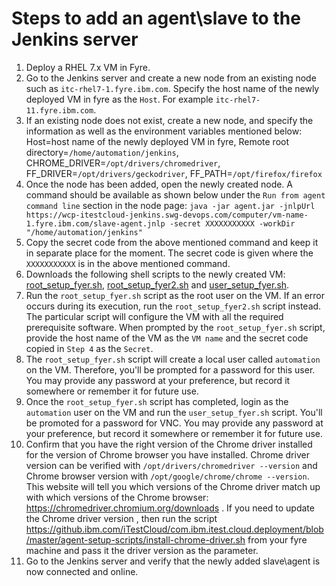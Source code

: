 # Steps to add an agent\slave to the Jenkins server

1. Deploy a RHEL 7.x VM in Fyre.
2. Go to the Jenkins server and create a new node from an existing node such as `itc-rhel7-1.fyre.ibm.com`. Specify the host name of the newly deployed VM in fyre as the `Host`. For example `itc-rhel7-11.fyre.ibm.com`.
3. If an existing node does not exist, create a new node, and specify the information as well as the environment variables mentioned below: Host=host name of the newly deployed VM in fyre, Remote root directory=`/home/automation/jenkins`, CHROME_DRIVER=`/opt/drivers/chromedriver`, FF_DRIVER=`/opt/drivers/geckodriver`, FF_PATH=`/opt/firefox/firefox`
3. Once the node has been added, open the newly created node. A command should be available as shown below under the `Run from agent command line` section in the node page: `java -jar agent.jar -jnlpUrl https://wcp-itestcloud-jenkins.swg-devops.com/computer/vm-name-1.fyre.ibm.com/slave-agent.jnlp -secret XXXXXXXXXXX -workDir "/home/automation/jenkins"`
4. Copy the secret code from the above mentioned command and keep it in separate place for the moment. The secret code is given where the `XXXXXXXXXXX` is in the above mentioned command.
5. Downloads the following shell scripts to the newly created VM: [root_setup_fyer.sh](https://github.ibm.com/iTestCloud/com.ibm.itest.cloud.deployment/blob/master/agent-setup-scripts/root-setup-fyer.sh), [root_setup_fyer2.sh](https://github.ibm.com/iTestCloud/com.ibm.itest.cloud.deployment/blob/master/agent-setup-scripts/root-setup-fyer2.sh) and [user_setup_fyer.sh](https://github.ibm.com/iTestCloud/com.ibm.itest.cloud.deployment/blob/master/agent-setup-scripts/user-setup-fyer.sh).
6. Run the `root_setup_fyer.sh` script as the root user on the VM. If an error occurs during its execution, run the `root_setup_fyer2.sh` script instead. The particular script will configure the VM with all the required prerequisite software. When prompted by the `root_setup_fyer.sh` script, provide the host name of the VM as the `VM name` and the secret code copied in `Step 4` as the `Secret`.
7. The `root_setup_fyer.sh` script will create a local user called `automation` on the VM. Therefore, you'll be prompted for a password for this user. You may provide any password at your preference, but record it somewhere or remember it for future use.
8. Once the `root_setup_fyer.sh` script has completed, login as the `automation` user on the VM and run the `user_setup_fyer.sh` script. You'll be promoted for a password for VNC. You may provide any password at your preference, but record it somewhere or remember it for future use.
9. Confirm that you have the right version of the Chrome driver installed for the version of Chrome browser you have installed.  Chrome driver version can be verified with `/opt/drivers/chromedriver --version` and Chrome browser version with `/opt/google/chrome/chrome --version`.  This website will tell you which versions of the Chrome driver match up with which versions of the Chrome browser: https://chromedriver.chromium.org/downloads .  If you need to update the Chrome driver version , then run the script https://github.ibm.com/iTestCloud/com.ibm.itest.cloud.deployment/blob/master/agent-setup-scripts/install-chrome-driver.sh from your fyre machine and pass it the driver version as the parameter.
10. Go to the Jenkins server and verify that the newly added slave\agent is now connected and online.
